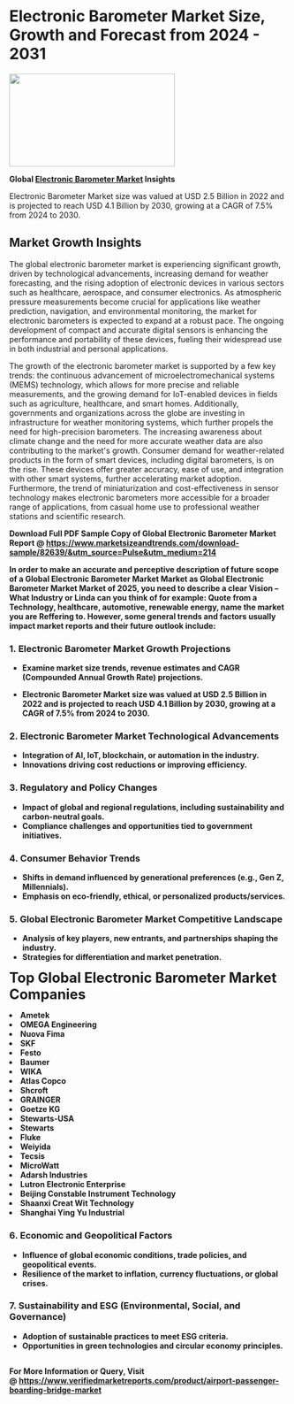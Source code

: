<H1>Electronic Barometer Market Size, Growth and Forecast from 2024 - 2031</H1><img class="aligncenter size-medium wp-image-584254" src="https://thirdeyenews.in/wp-content/uploads/2024/09/Global-Market-Research-300x168.jpeg" alt="" width="300" height="168" /><p><strong>Global&nbsp;<a href="https://www.marketsizeandtrends.com/download-sample/82639/&amp;utm_source=Pulse&amp;utm_medium=214">Electronic Barometer Market</a> Insights</strong></p><p>Electronic Barometer Market size was valued at USD 2.5 Billion in 2022 and is projected to reach USD 4.1 Billion by 2030, growing at a CAGR of 7.5% from 2024 to 2030.</p><p><h2>Market Growth Insights</h2> <p>The global electronic barometer market is experiencing significant growth, driven by technological advancements, increasing demand for weather forecasting, and the rising adoption of electronic devices in various sectors such as healthcare, aerospace, and consumer electronics. As atmospheric pressure measurements become crucial for applications like weather prediction, navigation, and environmental monitoring, the market for electronic barometers is expected to expand at a robust pace. The ongoing development of compact and accurate digital sensors is enhancing the performance and portability of these devices, fueling their widespread use in both industrial and personal applications.</p> <p><strong></strong></p> <p>The growth of the electronic barometer market is supported by a few key trends: the continuous advancement of microelectromechanical systems (MEMS) technology, which allows for more precise and reliable measurements, and the growing demand for IoT-enabled devices in fields such as agriculture, healthcare, and smart homes. Additionally, governments and organizations across the globe are investing in infrastructure for weather monitoring systems, which further propels the need for high-precision barometers. The increasing awareness about climate change and the need for more accurate weather data are also contributing to the market's growth. Consumer demand for weather-related products in the form of smart devices, including digital barometers, is on the rise. These devices offer greater accuracy, ease of use, and integration with other smart systems, further accelerating market adoption. Furthermore, the trend of miniaturization and cost-effectiveness in sensor technology makes electronic barometers more accessible for a broader range of applications, from casual home use to professional weather stations and scientific research.</p> <p><strong></p><p><span class=""><strong>Download Full PDF Sample Copy of Global Electronic Barometer Market Report</strong> @ <a href="https://www.marketsizeandtrends.com/download-sample/82639/&amp;utm_source=Pulse&amp;utm_medium=214" target="_blank">https://www.marketsizeandtrends.com/download-sample/82639/&amp;utm_source=Pulse&amp;utm_medium=214</a></span></p><p>In order to make an accurate and perceptive description of future scope of a Global&nbsp;Electronic Barometer Market Market as Global&nbsp;Electronic Barometer Market Market of 2025, you need to describe a clear Vision &ndash; What Industry or Linda can you think of for example: Quote from a Technology, healthcare, automotive, renewable energy, name the market you are Reffering to. However, some general trends and factors usually impact market reports and their future outlook include:</p><h3>1.&nbsp;<strong>Electronic Barometer Market Growth Projections</strong></h3><ul><li>Examine market size trends, revenue estimates and CAGR (Compounded Annual Growth Rate) projections.</li><li><p>Electronic Barometer Market size was valued at USD 2.5 Billion in 2022 and is projected to reach USD 4.1 Billion by 2030, growing at a CAGR of 7.5% from 2024 to 2030.</p></li></ul><h3>2.&nbsp;<strong>Electronic Barometer Market Technological Advancements</strong></h3><ul><li>Integration of AI, IoT, blockchain, or automation in the industry.</li><li>Innovations driving cost reductions or improving efficiency.</li></ul><h3>3.&nbsp;<strong>Regulatory and Policy Changes</strong></h3><ul><li>Impact of global and regional regulations, including sustainability and carbon-neutral goals.</li><li>Compliance challenges and opportunities tied to government initiatives.</li></ul><h3>4.&nbsp;<strong>Consumer Behavior Trends</strong></h3><ul><li>Shifts in demand influenced by generational preferences (e.g., Gen Z, Millennials).</li><li>Emphasis on eco-friendly, ethical, or personalized products/services.</li></ul><h3>5.&nbsp;<strong>Global Electronic Barometer Market Competitive Landscape</strong></h3><ul><li>Analysis of key players, new entrants, and partnerships shaping the industry.</li><li>Strategies for differentiation and market penetration.</li></ul><p data-pm-slice="1 1 []"><span style="color: inherit; font-family: inherit; font-size: 25px;">Top Global Electronic Barometer Market Companies</span></p><div class="" data-test-id=""><p><li>Ametek</li><li> OMEGA Engineering</li><li> Nuova Fima</li><li> SKF</li><li> Festo</li><li> Baumer</li><li> WIKA</li><li> Atlas Copco</li><li> Shcroft</li><li> GRAINGER</li><li> Goetze KG</li><li> Stewarts-USA</li><li> Stewarts</li><li> Fluke</li><li> Weiyida</li><li> Tecsis</li><li> MicroWatt</li><li> Adarsh Industries</li><li> Lutron Electronic Enterprise</li><li> Beijing Constable Instrument Technology</li><li> Shaanxi Creat Wit Technology</li><li> Shanghai Ying Yu Industrial</li></p></div><h3>6.&nbsp;<strong>Economic and Geopolitical Factors</strong></h3><ul><li>Influence of global economic conditions, trade policies, and geopolitical events.</li><li>Resilience of the market to inflation, currency fluctuations, or global crises.</li></ul><h3>7.&nbsp;<strong>Sustainability and ESG (Environmental, Social, and Governance)</strong></h3><ul><li>Adoption of sustainable practices to meet ESG criteria.</li><li>Opportunities in green technologies and circular economy principles.</li></ul><h2><strong style="font-size: 14px;">For More Information or Query, Visit @&nbsp;</strong><a style="background-color: #ffffff; font-size: 14px;" href="https://www.marketsizeandtrends.com/report/electronic-barometer-market/" target="_blank">https://www.verifiedmarketreports.com/product/airport-passenger-boarding-bridge-market</a></h2>
